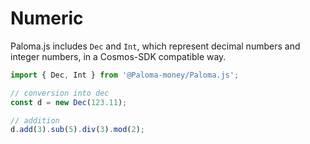 # Numeric

Paloma.js includes `Dec` and `Int`, which represent decimal numbers and integer numbers, in a Cosmos-SDK compatible way.

```ts
import { Dec, Int } from '@Paloma-money/Paloma.js';

// conversion into dec
const d = new Dec(123.11);

// addition
d.add(3).sub(5).div(3).mod(2);
